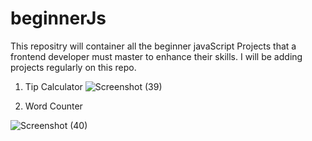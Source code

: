 # beginnerJs

This repositry will container all the beginner javaScript Projects that a frontend developer must master to enhance their skills.
I will be adding projects regularly on this repo.

1. Tip Calculator
     ![Screenshot (39)](https://user-images.githubusercontent.com/102802211/199030440-dd5ce560-5699-4771-be87-a6fdc04fe973.png)

2. Word Counter

![Screenshot (40)](https://user-images.githubusercontent.com/102802211/199297294-bb31c05c-6804-4d0d-ba89-b42bee96686f.png)
